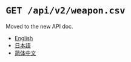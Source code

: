 `GET /api/v2/weapon.csv`
========================

Moved to the new API doc.

- [English](https://apidoc.stat.ink/v2.en.html#operation/getWeaponCsv)
- [日本語](https://apidoc.stat.ink/v2.ja.html#operation/getWeaponCsv)
- [简体中文](https://apidoc.stat.ink/v2.zh-hans.html#operation/getWeaponCsv)
